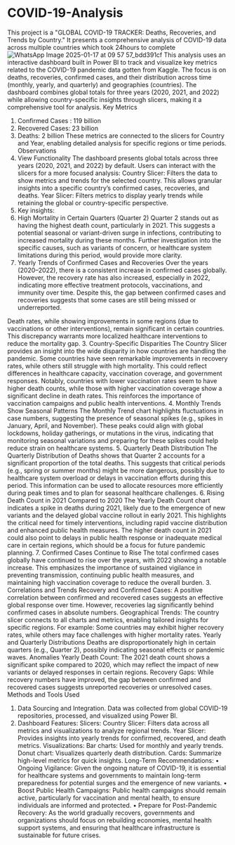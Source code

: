 # COVID-19-Analysis
This project is a "GLOBAL COVID-19 TRACKER: Deaths, Recoveries, and Trends by Country." It presents a comprehensive analysis of COVID-19 data across multiple countries which took 24hours to complete
![WhatsApp Image 2025-01-17 at 09 57 57_bdd391cf](https://github.com/user-attachments/assets/ed8ee057-01a0-459a-aea6-509369f6e4c6)
This analysis uses an interactive dashboard built in Power BI to track and visualize key metrics related to the COVID-19 pandemic data gotten from Kaggle. The focus is on deaths, recoveries, confirmed cases, and their distribution across time (monthly, yearly, and quarterly) and geographies (countries).
The dashboard combines global totals for three years (2020, 2021, and 2022) while allowing country-specific insights through slicers, making it a comprehensive tool for analysis.
Key Metrics
1. Confirmed Cases : 119 billion
2. Recovered Cases: 23 billion
3. Deaths: 2 billion
These metrics are connected to the slicers for Country and Year, enabling detailed analysis for specific regions or time periods.
Observations
1. View Functionality
The dashboard presents global totals across three years (2020, 2021, and 2022) by default. Users can interact with the slicers for a more focused analysis:
Country Slicer: Filters the data to show metrics and trends for the selected country. This allows granular insights into a specific country’s confirmed cases, recoveries, and deaths.
Year Slicer: Filters metrics to display yearly trends while retaining the global or country-specific perspective.
2. Key insights:
1. High Mortality in Certain Quarters (Quarter 2)
Quarter 2 stands out as having the highest death count, particularly in 2021. This suggests a potential seasonal or variant-driven surge in infections, contributing to increased mortality during these months. Further investigation into the specific causes, such as variants of concern, or healthcare system limitations during this period, would provide more clarity.
2. Yearly Trends of Confirmed Cases and Recoveries
Over the years (2020–2022), there is a consistent increase in confirmed cases globally. However, the recovery rate has also increased, especially in 2022, indicating more effective treatment protocols, vaccinations, and immunity over time. Despite this, the gap between confirmed cases and recoveries suggests that some cases are still being missed or underreported.

Death rates, while showing improvements in some regions (due to vaccinations or other interventions), remain significant in certain countries. This discrepancy warrants more localized healthcare interventions to reduce the mortality gap.
3. Country-Specific Disparities
The Country Slicer provides an insight into the wide disparity in how countries are handling the pandemic. Some countries have seen remarkable improvements in recovery rates, while others still struggle with high mortality. This could reflect differences in healthcare capacity, vaccination coverage, and government responses.
Notably, countries with lower vaccination rates seem to have higher death counts, while those with higher vaccination coverage show a significant decline in death rates. This reinforces the importance of vaccination campaigns and public health interventions.
4. Monthly Trends Show Seasonal Patterns
The Monthly Trend chart highlights fluctuations in case numbers, suggesting the presence of seasonal spikes (e.g., spikes in January, April, and November). These peaks could align with global lockdowns, holiday gatherings, or mutations in the virus, indicating that monitoring seasonal variations and preparing for these spikes could help reduce strain on healthcare systems.
5. Quarterly Death Distribution
The Quarterly Distribution of Deaths shows that Quarter 2 accounts for a significant proportion of the total deaths. This suggests that critical periods (e.g., spring or summer months) might be more dangerous, possibly due to healthcare system overload or delays in vaccination efforts during this period.
This information can be used to allocate resources more efficiently during peak times and to plan for seasonal healthcare challenges.
6. Rising Death Count in 2021 Compared to 2020
The Yearly Death Count chart indicates a spike in deaths during 2021, likely due to the emergence of new variants and the delayed global vaccine rollout in early 2021. This highlights the critical need for timely interventions, including rapid vaccine distribution and enhanced public health measures.
The higher death count in 2021 could also point to delays in public health response or inadequate medical care in certain regions, which should be a focus for future pandemic planning.
7. Confirmed Cases Continue to Rise
The total confirmed cases globally have continued to rise over the years, with 2022 showing a notable increase. This emphasizes the importance of sustained vigilance in preventing transmission, continuing public health measures, and maintaining high vaccination coverage to reduce the overall burden.
3. Correlations and Trends
Recovery and Confirmed Cases:
A positive correlation between confirmed and recovered cases suggests an effective global response over time.
However, recoveries lag significantly behind confirmed cases in absolute numbers.
Geographical Trends:
The country slicer connects to all charts and metrics, enabling tailored insights for specific regions. For example:
Some countries may exhibit higher recovery rates, while others may face challenges with higher mortality rates.
Yearly and Quarterly Distributions
Deaths are disproportionately high in certain quarters (e.g., Quarter 2), possibly indicating seasonal effects or pandemic waves.
Anomalies
Yearly Death Count:
The 2021 death count shows a significant spike compared to 2020, which may reflect the impact of new variants or delayed responses in certain regions.
Recovery Gaps:
While recovery numbers have improved, the gap between confirmed and recovered cases suggests unreported recoveries or unresolved cases.
Methods and Tools Used
1. Data Sourcing and Integration.
Data was collected from global COVID-19 repositories, processed, and visualized using Power BI.
2. Dashboard Features:
Slicers:
Country Slicer: Filters data across all metrics and visualizations to analyze regional trends.
Year Slicer: Provides insights into yearly trends for confirmed, recovered, and death metrics.
Visualizations:
Bar charts: Used for monthly and yearly trends.
Donut chart: Visualizes quarterly death distribution.
Cards: Summarize high-level metrics for quick insights.
Long-Term Recommendations:
•	Ongoing Vigilance: Given the ongoing nature of COVID-19, it is essential for healthcare systems and governments to maintain long-term preparedness for potential surges and the emergence of new variants.
•	Boost Public Health Campaigns: Public health campaigns should remain active, particularly for vaccination and mental health, to ensure individuals are informed and protected.
•	Prepare for Post-Pandemic Recovery: As the world gradually recovers, governments and organizations should focus on rebuilding economies, mental health support systems, and ensuring that healthcare infrastructure is sustainable for future crises.

